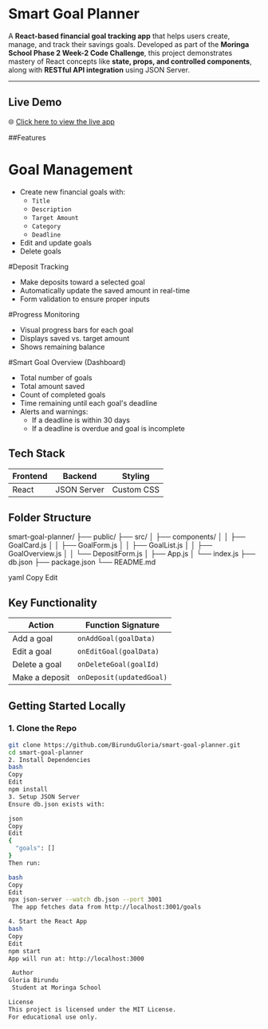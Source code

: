 # Smart Goal Planner

A **React-based financial goal tracking app** that helps users create, manage, and track their savings goals. Developed as part of the **Moringa School Phase 2 Week-2 Code Challenge**, this project demonstrates mastery of React concepts like **state, props, and controlled components**, along with **RESTful API integration** using JSON Server.

---

## Live Demo

🌐 [Click here to view the live app]((https://test-app-090.onrender.com))


##Features

# Goal Management
- Create new financial goals with:
  - `Title`
  - `Description`
  - `Target Amount`
  - `Category`
  - `Deadline`
- Edit and update goals
- Delete goals

#Deposit Tracking
- Make deposits toward a selected goal
- Automatically update the saved amount in real-time
- Form validation to ensure proper inputs

#Progress Monitoring
- Visual progress bars for each goal
- Displays saved vs. target amount
- Shows remaining balance

#Smart Goal Overview (Dashboard)
- Total number of goals
- Total amount saved
- Count of completed goals
- Time remaining until each goal's deadline
- Alerts and warnings:
  - If a deadline is within 30 days
  - If a deadline is overdue and goal is incomplete



## Tech Stack

| Frontend  | Backend      | Styling    |
|-----------|--------------|------------|
| React     | JSON Server  | Custom CSS |



## Folder Structure

smart-goal-planner/
├── public/
├── src/
│ ├── components/
│ │ ├── GoalCard.js
│ │ ├── GoalForm.js
│ │ ├── GoalList.js
│ │ ├── GoalOverview.js
│ │ └── DepositForm.js
│ ├── App.js
│ └── index.js
├── db.json
├── package.json
└── README.md

yaml
Copy
Edit



##  Key Functionality

| Action           | Function Signature          |
|------------------|-----------------------------|
| Add a goal       | `onAddGoal(goalData)`       |
| Edit a goal      | `onEditGoal(goalData)`      |
| Delete a goal    | `onDeleteGoal(goalId)`      |
| Make a deposit   | `onDeposit(updatedGoal)`    |



##  Getting Started Locally

### 1. Clone the Repo

```bash
git clone https://github.com/BirunduGloria/smart-goal-planner.git
cd smart-goal-planner
2. Install Dependencies
bash
Copy
Edit
npm install
3. Setup JSON Server
Ensure db.json exists with:

json
Copy
Edit
{
  "goals": []
}
Then run:

bash
Copy
Edit
npx json-server --watch db.json --port 3001
 The app fetches data from http://localhost:3001/goals

4. Start the React App
bash
Copy
Edit
npm start
App will run at: http://localhost:3000

 Author
Gloria Birundu
 Student at Moringa School

License
This project is licensed under the MIT License.
For educational use only.
